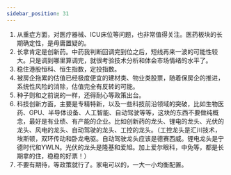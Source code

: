 ```yaml
---
sidebar_position: 31
---
```


1. 从重症方面，对医疗器械、ICU床位等问题，也非常值得关注。医药板块的长期确定性，是毋庸置疑的。
2. 长拿肯定是创新药。中药我判断回调完到位之后，短线再来一波的可能性较大。只是调到哪里算调完，就很考验技术分析和体会市场情绪的水平了。
3. 稳住港股恒科、恒生指数，定投指数。
4. 被房企拖累的估值已经极度便宜的建材类、物业类股票，随着保房企的推进，系统性风险的消除，估值完全有反转的可能。
5. 种子则和之前说的一样，还得耐心等政策出台。
6. 科技创新方面，主要是专精特新，以及一些科技前沿领域的突破，比如生物医药、GPU、半导体设备、人工智能、自动驾驶等等，这块的东西不要做纯概念，最好是有业绩、有产能的企业。比如创新药的龙头、锂电的龙头、光伏的龙头、风电的龙头、自动驾驶的龙头、工控的龙头。（工控龙头是汇川技术，埃斯顿，双环传动和卧龙电驱。自动驾驶龙头应该是德赛西威。锂电龙头是宁德时代和YWLN。光伏的龙头是隆基和爱旭。加上爱尔眼科，中免等，都是长期拿的住，稳稳的好票！）
7. 不要有期待，等政策就行了。家电可以的，一大一小均衡配置。
